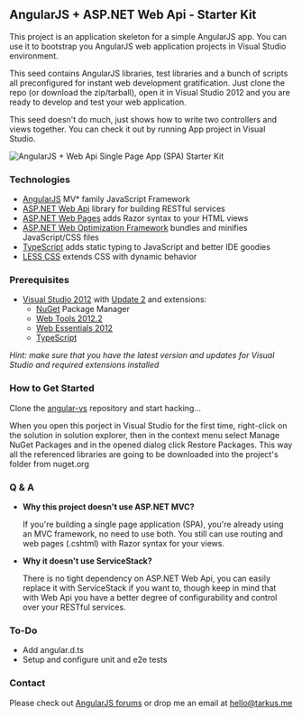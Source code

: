 ## AngularJS + ASP.NET Web Api - Starter Kit

This project is an application skeleton for a simple AngularJS app. You can use it to bootstrap you AngularJS web
application projects in Visual Studio environment.

This seed contains AngularJS libraries, test libraries and a bunch of scripts all preconfigured for instant web
development gratification. Just clone the repo (or download the zip/tarball), open it in Visual Studio 2012 and
you are ready to develop and test your web application.

This seed doesn't do much, just shows how to write two controllers and views together. You can check it out by
running App project in Visual Studio.

![AngularJS + Web Api Single Page App (SPA) Starter Kit](http://i.imgur.com/NvR6uyz.png)

### Technologies

 - [AngularJS](http://www.angularjs.org) MV* family JavaScript Framework
 - [ASP.NET Web Api](http://asp.net/web-api) library for building RESTful services
 - [ASP.NET Web Pages](http://www.asp.net/web-pages) adds Razor syntax to your HTML views
 - [ASP.NET Web Optimization Framework](https://aspnetoptimization.codeplex.com/) bundles and minifies JavaScript/CSS files
 - [TypeScript](http://www.typescriptlang.org) adds static typing to JavaScript and better IDE goodies
 - [LESS CSS](http://lesscss.org/) extends CSS with dynamic behavior

### Prerequisites

 - [Visual Studio 2012](http://www.visualstudio.com) with [Update 2](http://www.microsoft.com/en-us/download/details.aspx?id=38188) and extensions:
   - [NuGet](http://www.nuget.org) Package Manager
   - [Web Tools 2012.2](http://go.microsoft.com/fwlink/?LinkId=282650)
   - [Web Essentials 2012](http://visualstudiogallery.msdn.microsoft.com/07d54d12-7133-4e15-becb-6f451ea3bea6)
   - [TypeScript](http://www.typescriptlang.org)

*Hint: make sure that you have the latest version and updates for Visual Studio and required extensions installed*

### How to Get Started

Clone the [angular-vs](https://github.com/kriasoft/angular-vs) repository and start hacking...

When you open this porject in Visual Studio for the first time, right-click on the solution in solution explorer,
then in the context menu select Manage NuGet Packages and in the opened dialog click Restore Packages. This way
all the referenced libraries are going to be downloaded into the project's folder from nuget.org

### Q & A

 - **Why this project doesn't use ASP.NET MVC?**

   If you're building a single page application (SPA), you're already using an MVC framework, no need to use both.
   You still can use routing and web pages (.cshtml) with Razor syntax for your views.

 - **Why it doesn't use ServiceStack?**

   There is no tight dependency on ASP.NET Web Api, you can easily replace it with ServiceStack if you want to,
   though keep in mind that with Web Api you have a better degree of configurability and control over your RESTful
   services.

### To-Do

 - Add angular.d.ts
 - Setup and configure unit and e2e tests

### Contact

Please check out [AngularJS forums](http://groups.google.com/group/angular) or drop me an email at [hello@tarkus.me](mailto:hello@tarkus.me)